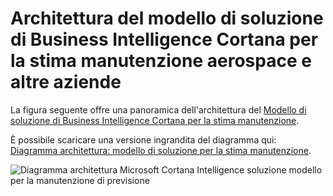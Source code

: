 <properties
    pageTitle="Architettura di manutenzione stima | Microsoft Azure"
    description="Diagramma dell'architettura del modello soluzione di Business Intelligence Cortana Microsoft per la stima manutenzione aerospace, utilità, trasporti"
    services="cortana-analytics"
    documentationCenter=""
    authors="garyericson"
    manager="jhubbard"
    editor="cgronlun"/>

<tags
    ms.service="cortana-analytics"
    ms.workload="data-services"
    ms.tgt_pltfrm="na"
    ms.devlang="na"
    ms.topic="article"
    ms.date="08/19/2016"
    ms.author="garye" />

# <a name="architecture-of-the-cortana-intelligence-solution-template-for-predictive-maintenance-in-aerospace-and-other-businesses"></a>Architettura del modello di soluzione di Business Intelligence Cortana per la stima manutenzione aerospace e altre aziende

La figura seguente offre una panoramica dell'architettura del [Modello di soluzione di Business Intelligence Cortana per la stima manutenzione](https://gallery.cortanaanalytics.com/SolutionTemplate/Predictive-Maintenance-for-Aerospace-1).

È possibile scaricare una versione ingrandita del diagramma qui: [Diagramma architettura: modello di soluzione per la stima manutenzione](http://download.microsoft.com/download/1/9/B/19B815F0-D1B0-4F67-AED3-A40544225FD1/ca-topologies-maintenance-prediction.png).

![Diagramma architettura Microsoft Cortana Intelligence soluzione modello per la manutenzione di previsione][image]

[image]: ./media/cortana-analytics-architecture-predictive-maintenance/ca-topologies-maintenance-prediction.png

